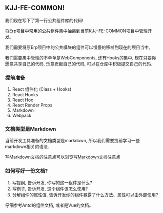 ## KJJ-FE-COMMON!

我们现在写下了第一行公共组件库的代码! 

将Erp项目中常用的公共组件集中抽离到当前KJJ-FE-COMMON项目中管理开发。

我们需要将原Erp项目中的公共模块的组件可以慢慢的移植到现在的项目当中。

我们需要集中管理的不单单是WebComponents, 还有Hooks的集中, 现在只要你愿意共享自己的代码, 乐意贡献自己的代码, 可以在仓库中积极提交自己的代码.

### 提前准备
1. React 组件化 (Class + Hooks)
2. React Hooks
3. React Hoc
4. React Render Props
5. Markdown
6. Webpack

### 文档类型是Markdown
当前开发工具准备的文档类型是markdown, 所以我们需要提前学习一些markdown相关的语法.

写Markdown文档的注意点可以浏览[写Markdown文档注意点]

### 如何写好一份文档?
1. 写提纲, 告诉开发, 你写的这一组件是什么?
2. 写例子, 告诉开发, 这个组件该怎么使用?
3. 分解组件的属性值, 告诉开发你的组件暴露了什么方法、属性可以由外部使用?

仔细参考Antd的组件文档, 或者是Vue的文档。


[写Markdown文档注意点]: https://github.com/stack-wuh/Blog/issues/16